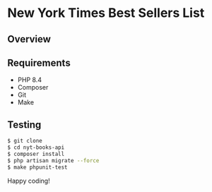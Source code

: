 # New York Times Best Sellers List

## Overview

## Requirements

- PHP 8.4
- Composer
- Git
- Make

## Testing

```bash
$ git clone
$ cd nyt-books-api
$ composer install
$ php artisan migrate --force
$ make phpunit-test
```

Happy coding!
